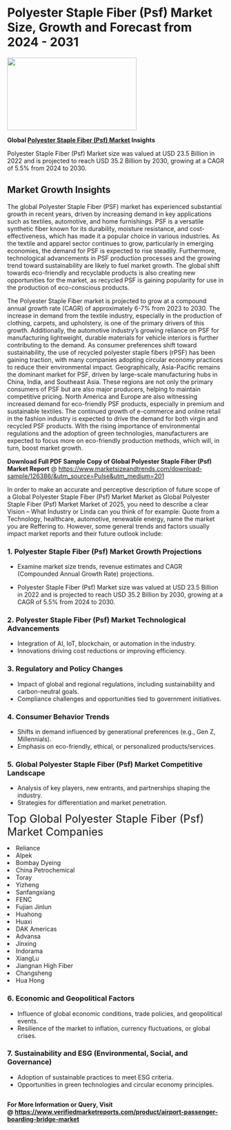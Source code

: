 <H1>Polyester Staple Fiber (Psf) Market Size, Growth and Forecast from 2024 - 2031</H1><img class="aligncenter size-medium wp-image-584254" src="https://thirdeyenews.in/wp-content/uploads/2024/09/Global-Market-Research-300x168.jpeg" alt="" width="300" height="168" /><p><strong>Global&nbsp;<a href="https://www.marketsizeandtrends.com/download-sample/126386/&amp;utm_source=Pulse&amp;utm_medium=201">Polyester Staple Fiber (Psf) Market</a> Insights</strong></p><p>Polyester Staple Fiber (Psf) Market size was valued at USD 23.5 Billion in 2022 and is projected to reach USD 35.2 Billion by 2030, growing at a CAGR of 5.5% from 2024 to 2030.</p><p><h2>Market Growth Insights</h2> <p>The global Polyester Staple Fiber (PSF) market has experienced substantial growth in recent years, driven by increasing demand in key applications such as textiles, automotive, and home furnishings. PSF is a versatile synthetic fiber known for its durability, moisture resistance, and cost-effectiveness, which has made it a popular choice in various industries. As the textile and apparel sector continues to grow, particularly in emerging economies, the demand for PSF is expected to rise steadily. Furthermore, technological advancements in PSF production processes and the growing trend toward sustainability are likely to fuel market growth. The global shift towards eco-friendly and recyclable products is also creating new opportunities for the market, as recycled PSF is gaining popularity for use in the production of eco-conscious products. </p> <p>The Polyester Staple Fiber market is projected to grow at a compound annual growth rate (CAGR) of approximately 6-7% from 2023 to 2030. The increase in demand from the textile industry, especially in the production of clothing, carpets, and upholstery, is one of the primary drivers of this growth. Additionally, the automotive industry’s growing reliance on PSF for manufacturing lightweight, durable materials for vehicle interiors is further contributing to the demand. As consumer preferences shift toward sustainability, the use of recycled polyester staple fibers (rPSF) has been gaining traction, with many companies adopting circular economy practices to reduce their environmental impact. Geographically, Asia-Pacific remains the dominant market for PSF, driven by large-scale manufacturing hubs in China, India, and Southeast Asia. These regions are not only the primary consumers of PSF but are also major producers, helping to maintain competitive pricing. North America and Europe are also witnessing increased demand for eco-friendly PSF products, especially in premium and sustainable textiles. The continued growth of e-commerce and online retail in the fashion industry is expected to drive the demand for both virgin and recycled PSF products. With the rising importance of environmental regulations and the adoption of green technologies, manufacturers are expected to focus more on eco-friendly production methods, which will, in turn, boost market growth. </p><p><span class=""><strong>Download Full PDF Sample Copy of Global Polyester Staple Fiber (Psf) Market Report</strong> @ <a href="https://www.marketsizeandtrends.com/download-sample/126386/&amp;utm_source=Pulse&amp;utm_medium=201" target="_blank">https://www.marketsizeandtrends.com/download-sample/126386/&amp;utm_source=Pulse&amp;utm_medium=201</a></span></p><p>In order to make an accurate and perceptive description of future scope of a Global&nbsp;Polyester Staple Fiber (Psf) Market Market as Global&nbsp;Polyester Staple Fiber (Psf) Market Market of 2025, you need to describe a clear Vision &ndash; What Industry or Linda can you think of for example: Quote from a Technology, healthcare, automotive, renewable energy, name the market you are Reffering to. However, some general trends and factors usually impact market reports and their future outlook include:</p><h3>1.&nbsp;<strong>Polyester Staple Fiber (Psf) Market Growth Projections</strong></h3><ul><li>Examine market size trends, revenue estimates and CAGR (Compounded Annual Growth Rate) projections.</li><li><p>Polyester Staple Fiber (Psf) Market size was valued at USD 23.5 Billion in 2022 and is projected to reach USD 35.2 Billion by 2030, growing at a CAGR of 5.5% from 2024 to 2030.</p></li></ul><h3>2.&nbsp;<strong>Polyester Staple Fiber (Psf) Market Technological Advancements</strong></h3><ul><li>Integration of AI, IoT, blockchain, or automation in the industry.</li><li>Innovations driving cost reductions or improving efficiency.</li></ul><h3>3.&nbsp;<strong>Regulatory and Policy Changes</strong></h3><ul><li>Impact of global and regional regulations, including sustainability and carbon-neutral goals.</li><li>Compliance challenges and opportunities tied to government initiatives.</li></ul><h3>4.&nbsp;<strong>Consumer Behavior Trends</strong></h3><ul><li>Shifts in demand influenced by generational preferences (e.g., Gen Z, Millennials).</li><li>Emphasis on eco-friendly, ethical, or personalized products/services.</li></ul><h3>5.&nbsp;<strong>Global Polyester Staple Fiber (Psf) Market Competitive Landscape</strong></h3><ul><li>Analysis of key players, new entrants, and partnerships shaping the industry.</li><li>Strategies for differentiation and market penetration.</li></ul><p data-pm-slice="1 1 []"><span style="color: inherit; font-family: inherit; font-size: 25px;">Top Global Polyester Staple Fiber (Psf) Market Companies</span></p><div class="" data-test-id=""><p><li>Reliance</li><li> Alpek</li><li> Bombay Dyeing</li><li> China Petrochemical</li><li> Toray</li><li> Yizheng</li><li> Sanfangxiang</li><li> FENC</li><li> Fujian Jinlun</li><li> Huahong</li><li> Huaxi</li><li> DAK Americas</li><li> Advansa</li><li> Jinxing</li><li> Indorama</li><li> XiangLu</li><li> Jiangnan High Fiber</li><li> Changsheng</li><li> Hua Hong</li></p></div><h3>6.&nbsp;<strong>Economic and Geopolitical Factors</strong></h3><ul><li>Influence of global economic conditions, trade policies, and geopolitical events.</li><li>Resilience of the market to inflation, currency fluctuations, or global crises.</li></ul><h3>7.&nbsp;<strong>Sustainability and ESG (Environmental, Social, and Governance)</strong></h3><ul><li>Adoption of sustainable practices to meet ESG criteria.</li><li>Opportunities in green technologies and circular economy principles.</li></ul><h2><strong style="font-size: 14px;">For More Information or Query, Visit @&nbsp;</strong><a style="background-color: #ffffff; font-size: 14px;" href="https://www.marketsizeandtrends.com/report/polyester-staple-fiber-psf-market/" target="_blank">https://www.verifiedmarketreports.com/product/airport-passenger-boarding-bridge-market</a></h2>

